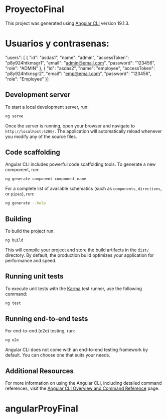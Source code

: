 # ProyectoFinal

This project was generated using [Angular CLI](https://github.com/angular/angular-cli) version 19.1.3.

# Usuarios y contrasenas:

  "users": [
    {
      "id": "asdas1",
      "name": "admin",
      "accessToken": "p8y924htkmsgr1",
      "email": "admin@email.com",
      "password": "123456",
      "role": "ADMIN"
    },
    {
      "id": "asdas2",
      "name": "employee",
      "accessToken": "p8y924htknsgr2",
      "email": "emp@email.com",
      "password": "123456",
      "role": "Employee"
    }]

## Development server

To start a local development server, run:

```bash
ng serve
```

Once the server is running, open your browser and navigate to `http://localhost:4200/`. The application will automatically reload whenever you modify any of the source files.

## Code scaffolding

Angular CLI includes powerful code scaffolding tools. To generate a new component, run:

```bash
ng generate component component-name
```

For a complete list of available schematics (such as `components`, `directives`, or `pipes`), run:

```bash
ng generate --help
```

## Building

To build the project run:

```bash
ng build
```

This will compile your project and store the build artifacts in the `dist/` directory. By default, the production build optimizes your application for performance and speed.

## Running unit tests

To execute unit tests with the [Karma](https://karma-runner.github.io) test runner, use the following command:

```bash
ng test
```

## Running end-to-end tests

For end-to-end (e2e) testing, run:

```bash
ng e2e
```

Angular CLI does not come with an end-to-end testing framework by default. You can choose one that suits your needs.

## Additional Resources

For more information on using the Angular CLI, including detailed command references, visit the [Angular CLI Overview and Command Reference](https://angular.dev/tools/cli) page.
# angularProyFinal
